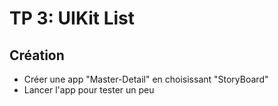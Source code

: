 # TP 3: UIKit List

## Création

- Créer une app "Master-Detail" en choisissant "StoryBoard"
- Lancer l'app pour tester un peu
